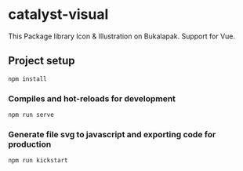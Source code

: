 # catalyst-visual

This Package library Icon & Illustration on Bukalapak.
Support for Vue.

## Project setup
```
npm install
```

### Compiles and hot-reloads for development
```
npm run serve
```

### Generate file svg to javascript and exporting code for production
```
npm run kickstart
```

